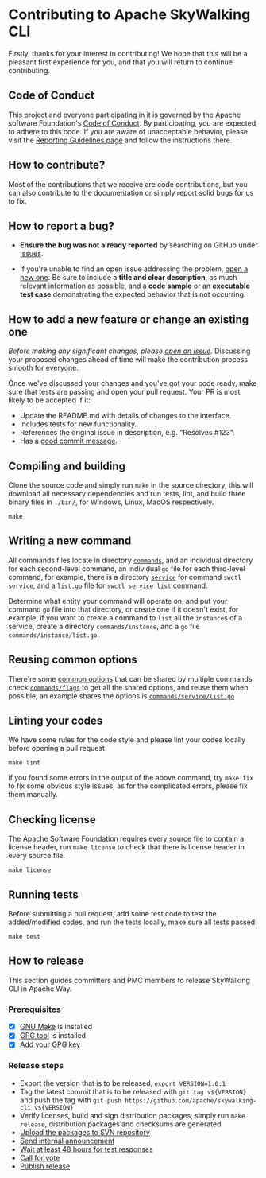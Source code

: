 # Contributing to Apache SkyWalking CLI

Firstly, thanks for your interest in contributing! We hope that this will be a
pleasant first experience for you, and that you will return to continue
contributing.

## Code of Conduct

This project and everyone participating in it is governed by the Apache
software Foundation's [Code of Conduct](http://www.apache.org/foundation/policies/conduct.html).
By participating, you are expected to adhere to this code. If you are aware of unacceptable behavior, please visit the
[Reporting Guidelines page](http://www.apache.org/foundation/policies/conduct.html#reporting-guidelines)
and follow the instructions there.

## How to contribute?

Most of the contributions that we receive are code contributions, but you can
also contribute to the documentation or simply report solid bugs
for us to fix.

## How to report a bug?

* **Ensure the bug was not already reported** by searching on GitHub under [Issues](https://github.com/apache/skywalking/issues).

* If you're unable to find an open issue addressing the problem, [open a new one](https://github.com/apache/skywalking/issues/new).
Be sure to include a **title and clear description**, as much relevant information as possible,
and a **code sample** or an **executable test case** demonstrating the expected behavior that is not occurring.

## How to add a new feature or change an existing one

_Before making any significant changes, please [open an issue](https://github.com/apache/skywalking/issues)._
Discussing your proposed changes ahead of time will make the contribution process smooth for everyone.

Once we've discussed your changes and you've got your code ready, make sure that tests are passing and open your pull request. Your PR is most likely to be accepted if it:

* Update the README.md with details of changes to the interface.
* Includes tests for new functionality.
* References the original issue in description, e.g. "Resolves #123".
* Has a [good commit message](http://tbaggery.com/2008/04/19/a-note-about-git-commit-messages.html).

## Compiling and building
Clone the source code and simply run `make` in the source directory,
this will download all necessary dependencies and run tests, lint, and build three binary files in `./bin/`, for Windows, Linux, MacOS respectively.

```shell
make
```

## Writing a new command
All commands files locate in directory [`commands`](internal/commands), and an individual directory for each second-level command,
an individual `go` file for each third-level command, for example, there is a directory [`service`](internal/commands/service) for command `swctl service`, 
and a [`list.go`](internal/commands/service/list.go) file for `swctl service list` command.

Determine what entity your command will operate on, and put your command `go` file into that directory, or create one if it doesn't exist,
for example, if you want to create a command to `list` all the `instance`s of a service, create a directory `commands/instance`,
and a `go` file `commands/instance/list.go`.

## Reusing common options
There're some [common options](#common-options) that can be shared by multiple commands, check [`commands/flags`](internal/flags)
to get all the shared options, and reuse them when possible, an example shares the options is [`commands/service/list.go`](internal/commands/service/list.go#L35)

## Linting your codes
We have some rules for the code style and please lint your codes locally before opening a pull request

```shell
make lint
```

if you found some errors in the output of the above command, try `make fix` to fix some obvious style issues, as for the complicated errors, please fix them manually.

## Checking license
The Apache Software Foundation requires every source file to contain a license header, run `make license` to check that there is license header in every source file.

```shell
make license
``` 

## Running tests
Before submitting a pull request, add some test code to test the added/modified codes,
and run the tests locally, make sure all tests passed.

```shell
make test
```

## How to release
This section guides committers and PMC members to release SkyWalking CLI in Apache Way.

### Prerequisites
- [x] [GNU Make](https://www.gnu.org/software/make/manual/make.html) is installed
- [x] [GPG tool](https://gpgtools.org) is installed
- [x] [Add your GPG key](docs/How-to-release.md#add-your-gpg-public-key)

### Release steps
- Export the version that is to be released, `export VERSION=1.0.1 `
- Tag the latest commit that is to be released with `git tag v${VERSION}` and push the tag with `git push https://github.com/apache/skywalking-cli v${VERSION}`
- Verify licenses, build and sign distribution packages, simply run `make release`, distribution packages and checksums are generated
- [Upload the packages to SVN repository](docs/How-to-release.md#upload-to-apache-svn) 
- [Send internal announcement](docs/How-to-release.md#make-the-internal-announcements)
- [Wait at least 48 hours for test responses](docs/How-to-release.md#wait-at-least-48-hours-for-test-responses)
- [Call for vote](docs/How-to-release.md#call-a-vote-in-dev)
- [Publish release](docs/How-to-release.md#publish-release)
